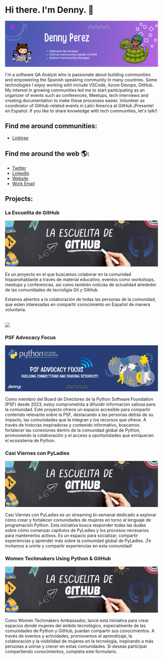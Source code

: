 # Hi there. I'm Denny. 👋

![alt text](assets/header.png "My header")

I'm a software QA Analyst  who is passionate about building communities and empowering the Spanish speaking community in many countries. Some technologies I enjoy working with include VSCode, Azure Devops, GitHub. My interest in growing communities led me to start participating as an organizer of events such as conferences, Meetups, tech interviews and creating documentation to make these processes easier. Volunteer as coordinator of GitHub-related events in Latin America at GitHub ¡Presente! en Español. If you like to share knowledge with tech  communities, let's talk!!

## Find me around communities:

* [Linktree](https://linktr.ee/Dennyperez18)

## Find me around the web 🌎:

* [Twitter](https://twitter.com/dennyperez18)
* [LinkedIn](https://www.linkedin.com/in/dennyperez18/)
* [Website](https://dennyperez.dev/)
* [Work Email](denny.perez23@gmail.com)

## Projects:

### La Escuelita de GitHub

![alt text](assets/Escuelita_header.png "Escuelita Banner")

Es un proyecto en el que buscamos colaborar en la comunidad hispanohablante a través de material educativo, eventos como workshops, meetups y conferencias, así como también noticias de actualidad alrededor de las comunidades de tecnoligía Git y GitHub.

Estamos abiertos a la colaboración de todas las personas de la comunidad, que esten interesadas en compartir conocimiento en Español de manera voluntaria.

<br>
<img align='center' src='https://user-images.githubusercontent.com/5713670/87202985-820dcb80-c2b6-11ea-9f56-7ec461c497c3.gif' width='300"'>

### PSF Advocacy Focus

![alt text](<assets/PSF Advocacy Focus.png> "PSF Advocacy Focus")

Como miembro del Board de Directores de la Python Software Foundation (PSF) desde 2023, estoy comprometida a difundir información valiosa para la comunidad. Este proyecto ofrece un espacio accesible para compartir contenido relevante sobre la PSF, destacando a las personas detrás de su impacto, las comunidades que la integran y los recursos que ofrece. A través de historias inspiradoras y contenido informativo, buscamos fortalecer las conexiones dentro de la comunidad global de Python, promoviendo la colaboración y el acceso a oportunidades que enriquecen el ecosistema de Python.

### Casi Viernes con PyLadies

![alt text](assets/Escuelita_header.png "Escuelita Banner")

Casi Viernes con PyLadies es un streaming bi-semanal dedicado a explorar cómo crear y fortalecer comunidades de mujeres en torno al lenguaje de programación Python. Esta iniciativa busca responder todas las dudas sobre cómo comenzar capítulos de PyLadies y los procesos necesarios para mantenerlos activos. Es un espacio para socializar, compartir experiencias y aprender más sobre la comunidad global de PyLadies. ¡Te invitamos a unirte y compartir experiencias en esta comunidad!

### Women Techmakers Using Python & GitHub

![alt text](assets/Escuelita_header.png "Escuelita Banner")

Como Women Techmakers Ambassador, lancé esta iniciativa para crear espacios donde mujeres del ámbito tecnológico, especialmente de las comunidades de Python y GitHub, puedan compartir sus conocimientos. A través de eventos y actividades, promovemos el aprendizaje, la colaboración y la visibilidad de mujeres en la tecnología, inspirando a más personas a unirse y crecer en estas comunidades. Si deseas participar compartiendo conocimientos, completa este formulario.
